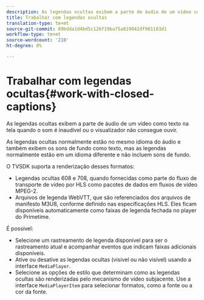 ```yaml
---
description: As legendas ocultas exibem a parte de áudio de um vídeo como texto na tela quando o som é inaudível ou o visualizador não consegue ouvir.
title: Trabalhar com legendas ocultas
translation-type: tm+mt
source-git-commit: 89bdda1d4bd5c126f19ba75a819942df901183d1
workflow-type: tm+mt
source-wordcount: '210'
ht-degree: 0%

---
```



# Trabalhar com legendas ocultas{#work-with-closed-captions}

As legendas ocultas exibem a parte de áudio de um vídeo como texto na tela quando o som é inaudível ou o visualizador não consegue ouvir.

As legendas ocultas normalmente estão no mesmo idioma do áudio e também exibem os sons de fundo como texto, mas as legendas normalmente estão em um idioma diferente e não incluem sons de fundo.

O TVSDK suporta a renderização desses formatos:

* Legendas ocultas 608 e 708, quando fornecidas como parte do fluxo de transporte de vídeo por HLS como pacotes de dados em fluxos de vídeo MPEG-2.
* Arquivos de legenda WebVTT, que são referenciados dos arquivos de manifesto M3U8, conforme definido nas especificações HLS. Eles ficam disponíveis automaticamente como faixas de legenda fechada no player do Primetime.

É possível:

* Selecione um rastreamento de legenda disponível para ser o rastreamento atual e acompanhar eventos que indicam faixas adicionais disponíveis.
* Ative ou desative as legendas ocultas (visível ou não visível) usando a interface `MediaPlayer`.
* Selecione as opções de estilo que determinam como as legendas ocultas são renderizadas pelo mecanismo de vídeo subjacente. Use a interface `MediaPlayerItem` para selecionar formatos, como a fonte ou a cor da fonte.

